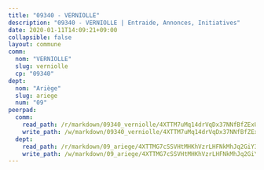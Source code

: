 ```yaml
---
title: "09340 - VERNIOLLE"
description: "09340 - VERNIOLLE | Entraide, Annonces, Initiatives"
date: 2020-01-11T14:09:21+09:00
collapsible: false
layout: commune
comm:
  nom: "VERNIOLLE"
  slug: verniolle
  cp: "09340"
dept:
  nom: "Ariège"
  slug: ariege
  num: "09"
peerpad:
  comm:
    read_path: /r/markdown/09340_verniolle/4XTTM7uMq14drVqDx37NNfBfZExUXdZ5L1RDmohzHcW2KmCbv
    write_path: /w/markdown/09340_verniolle/4XTTM7uMq14drVqDx37NNfBfZExUXdZ5L1RDmohzHcW2KmCbv-K3TgUWZTnZonGbW48Z6kzLRHR8tnNRG2mPgTpKfHsDkfn2wuNqTVkQMVHew169V7MvyU87bL34dCpY6ochxVS1mf8CtuM3kUs1SnrmuBUTfwbaKfUpszTtmktD9M3vPg7jx6Rkpt
  dept:
    read_path: /r/markdown/09_ariege/4XTTMG7cSSVHtMHKhVzrLHFNkMhJq2GiY37tW1RLaySvmC5m7
    write_path: /w/markdown/09_ariege/4XTTMG7cSSVHtMHKhVzrLHFNkMhJq2GiY37tW1RLaySvmC5m7-K3TgTss1C8HjViVkpwivQX7MahnqC11ekSJQuYEnrMDTmDE1FfJsoB9BatqQw5xZL2YVE8soFWdt5YbjPCiw8Nef7nnDAgssxyMxh5u11RAcuqPo3TLSQutK9TFNiNP3xhEoTkkD
---
```


